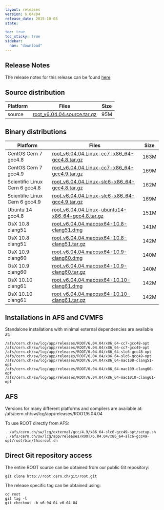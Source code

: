 ```yaml
---
layout: releases
version: 6.04/04
release_date: 2015-10-08
state:

toc: true
toc_sticky: true
sidebar:
  nav: "download"
---
```



## Release Notes

The release notes for this release can be found [here](https://root.cern.ch/root/html604/notes/release-notes.html#release-6.0404)

## Source distribution

| Platform       | Files | Size |
|-----------|-------|-----|
| source | [root_v6.04.04.source.tar.gz](https://root.cern.ch/download/root_v6.04.04.source.tar.gz) |  95M |


## Binary distributions

| Platform       | Files | Size |
|-----------|-------|-----|
| CentOS Cern 7 gcc4.8 | [root_v6.04.04.Linux-cc7-x86_64-gcc4.8.tar.gz](https://root.cern.ch/download/root_v6.04.04.Linux-cc7-x86_64-gcc4.8.tar.gz) | 163M |
| CentOS Cern 7 gcc4.9 | [root_v6.04.04.Linux-cc7-x86_64-gcc4.9.tar.gz](https://root.cern.ch/download/root_v6.04.04.Linux-cc7-x86_64-gcc4.9.tar.gz) | 169M |
| Scientific Linux Cern 6 gcc4.8 | [root_v6.04.04.Linux-slc6-x86_64-gcc4.8.tar.gz](https://root.cern.ch/download/root_v6.04.04.Linux-slc6-x86_64-gcc4.8.tar.gz) | 162M |
| Scientific Linux Cern 6 gcc4.9 | [root_v6.04.04.Linux-slc6-x86_64-gcc4.9.tar.gz](https://root.cern.ch/download/root_v6.04.04.Linux-slc6-x86_64-gcc4.9.tar.gz) | 169M |
| Ubuntu 14 gcc4.8 | [root_v6.04.04.Linux-ubuntu14-x86_64-gcc4.8.tar.gz](https://root.cern.ch/download/root_v6.04.04.Linux-ubuntu14-x86_64-gcc4.8.tar.gz) | 151M |
| OsX 10.8 clang51 | [root_v6.04.04.macosx64-10.8-clang51.dmg](https://root.cern.ch/download/root_v6.04.04.macosx64-10.8-clang51.dmg) | 141M |
| OsX 10.8 clang51 | [root_v6.04.04.macosx64-10.8-clang51.tar.gz](https://root.cern.ch/download/root_v6.04.04.macosx64-10.8-clang51.tar.gz) | 142M |
| OsX 10.9 clang60 | [root_v6.04.04.macosx64-10.9-clang60.dmg](https://root.cern.ch/download/root_v6.04.04.macosx64-10.9-clang60.dmg) | 140M |
| OsX 10.9 clang60 | [root_v6.04.04.macosx64-10.9-clang60.tar.gz](https://root.cern.ch/download/root_v6.04.04.macosx64-10.9-clang60.tar.gz) | 140M |
| OsX 10.10 clang61 | [root_v6.04.04.macosx64-10.10-clang61.dmg](https://root.cern.ch/download/root_v6.04.04.macosx64-10.10-clang61.dmg) | 142M |
| OsX 10.10 clang61 | [root_v6.04.04.macosx64-10.10-clang61.tar.gz](https://root.cern.ch/download/root_v6.04.04.macosx64-10.10-clang61.tar.gz) | 142M |



## Installations in AFS and CVMFS
Standalone installations with minimal external dependencies are available at:
~~~
/afs/cern.ch/sw/lcg/app/releases/ROOT/6.04.04/x86_64-cc7-gcc48-opt
/afs/cern.ch/sw/lcg/app/releases/ROOT/6.04.04/x86_64-cc7-gcc49-opt
/afs/cern.ch/sw/lcg/app/releases/ROOT/6.04.04/x86_64-slc6-gcc48-opt
/afs/cern.ch/sw/lcg/app/releases/ROOT/6.04.04/x86_64-slc6-gcc49-opt
/afs/cern.ch/sw/lcg/app/releases/ROOT/6.04.04/x86_64-mac108-clang51-opt
/afs/cern.ch/sw/lcg/app/releases/ROOT/6.04.04/x86_64-mac109-clang60-opt
/afs/cern.ch/sw/lcg/app/releases/ROOT/6.04.04/x86_64-mac1010-clang61-opt
~~~

## AFS
Versions for many different platforms and compilers are available at:
/afs/cern.ch/sw/lcg/app/releases/ROOT/6.04.04

To use ROOT directly from AFS:
~~~
. /afs/cern.ch/sw/lcg/external/gcc/4.9/x86_64-slc6-gcc49-opt/setup.sh
. /afs/cern.ch/sw/lcg/app/releases/ROOT/6.04.04/x86_64-slc6-gcc49-opt/root/bin/thisroot.sh
~~~

## Direct Git repository access
The entire ROOT source can be obtained from our public Git repository:

~~~
git clone http://root.cern.ch/git/root.git
~~~
The release specific tag can be obtained using:
~~~
cd root
git tag -l
git checkout -b v6-04-04 v6-04-04
~~~